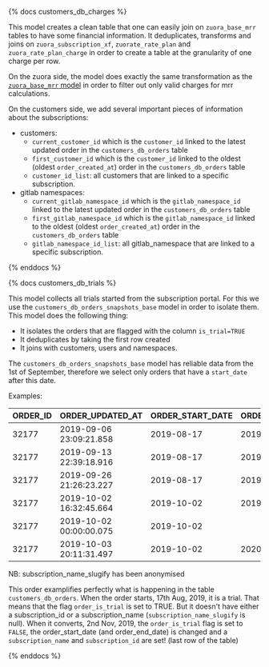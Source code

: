 {% docs customers_db_charges %}

This model creates a clean table that one can easily join on `zuora_base_mrr` tables to have some financial information. It deduplicates, transforms and joins on `zuora_subscription_xf`, `zuorate_rate_plan` and `zuora_rate_plan_charge` in order to create a table at the granularity of one charge per row.

On the zuora side, the model does exactly the same transformation as the [`zuora_base_mrr` model](https://gitlab-data.gitlab.io/analytics/dbt/snowflake/#!/model/model.gitlab_snowflake.zuora_base_mrr) in order to filter out only valid charges for mrr calculations.

On the customers side, we add several important pieces of information about the subscriptions:

* customers: 
  * `current_customer_id` which is the `customer_id` linked to the latest updated order in the `customers_db_orders` table 
  * `first_customer_id` which is the `customer_id` linked to the oldest (oldest `order_created_at`) order in the `customers_db_orders` table
  * `customer_id_list`: all customers that are linked to a specific subscription.  
* gitlab namespaces: 
  * `current_gitlab_namespace_id` which is the `gitlab_namespace_id` linked to the latest updated order in the `customers_db_orders` table 
  * `first_gitlab_namespace_id` which is the `gitlab_namespace_id` linked to the oldest (oldest `order_created_at`) order in the `customers_db_orders` table
  * `gitlab_namespace_id_list`: all gitlab_namespace that are linked to a specific subscription.

{% enddocs %}

{% docs customers_db_trials %}

This model collects all trials started from the subscription portal. For this we use the `customers_db_orders_snapshots_base` model in order to isolate them. This model does the following thing:

* It isolates the orders that are flagged with the column `is_trial=TRUE`
* It deduplicates by taking the first row created
* It joins with customers, users and namespaces. 

The `customers_db_orders_snapshots_base` model has reliable data from the 1st of September, therefore we select only orders that have a `start_date` after this date.

Examples:

| ORDER_ID | ORDER_UPDATED_AT        | ORDER_START_DATE  | ORDER_END_DATE | ORDER_IS_TRIAL | SUBSCRIPTION_NAME_SLUGIFY |
|----------|-------------------------|-------------------|----------------|----------------|---------------------------|
| 32177    | 2019-09-06 23:09:21.858 | 2019-08-17        | 2019-09-15     | TRUE           |                           |
| 32177    | 2019-09-13 22:39:18.916 | 2019-08-17        | 2019-09-27     | TRUE           |                           |
| 32177    | 2019-09-26 21:26:23.227 | 2019-08-17        | 2019-10-02     | TRUE           |                           |
| 32177    | 2019-10-02 16:32:45.664 | 2019-10-02        | 2019-10-04     | TRUE           |                           |
| 32177    | 2019-10-02 00:00:00.075 | 2019-10-02        |                | FALSE          |                           |
| 32177    | 2019-10-03 20:11:31.497 | 2019-10-02        | 2020-10-02     | FALSE          | order-1-name-gold         |

NB: subscription_name_slugify has been anonymised

This order examplifies perfectly what is happening in the table `customers_db_orders`. When the order starts, 17th Aug, 2019, it is a trial. That means that the flag `order_is_trial` is set to TRUE. But it doesn't have either a subscription_id or a subscription_name (`subscription_name_slugify` is null). When it converts, 2nd Nov, 2019, the `order_is_trial` flag is set to `FALSE`, the order_start_date (and order_end_date) is changed and a `subscription_name` and `subscription_id` are set! (last row of the table)


{% enddocs %}
